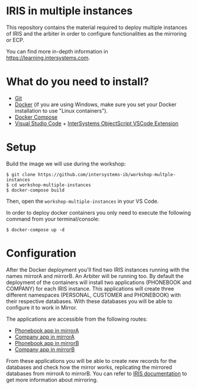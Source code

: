 # IRIS in multiple instances
This repository contains the material required to deploy multiple instances of IRIS and the arbiter in order to configure functionalities as the mirroring or ECP. 

You can find more in-depth information in https://learning.intersystems.com.

# What do you need to install? 
* [Git](https://git-scm.com/downloads) 
* [Docker](https://www.docker.com/products/docker-desktop) (if you are using Windows, make sure you set your Docker installation to use "Linux containers").
* [Docker Compose](https://docs.docker.com/compose/install/)
* [Visual Studio Code](https://code.visualstudio.com/download) + [InterSystems ObjectScript VSCode Extension](https://marketplace.visualstudio.com/items?itemName=daimor.vscode-objectscript)

# Setup
Build the image we will use during the workshop:

```console
$ git clone https://github.com/intersystems-ib/workshop-multple-instances
$ cd workshop-multiple-instances
$ docker-compose build
```

Then, open the `workshop-multiple-instances` in your VS Code.

In order to deploy docker containers you only need to execute the following command from your terminal/console:

```console
$ docker-compose up -d
```

# Configuration

After the Docker deployment you'll find two IRIS instances running with the names mirrorA and mirrorB. An Arbiter will be running too.
By default the deployment of the containers will install two applications (PHONEBOOK and COMPANY) for each IRIS instance. This applications will create three different namespaces (PERSONAL, CUSTOMER and PHONEBOOK) with their respective databases. With these databases you will be able to configure it to work in Mirror.

The applications are accessible from the following routes: 

* [Phonebook app in mirrorA](http://localhost:52775/csp/phonebook/Phonebook.AllStart.cls)
* [Company app in mirrorA](http://localhost:52775/csp/company/Company.csp)
* [Phonebook app in mirrorB](http://localhost:52776/csp/phonebook/Phonebook.AllStart.cls)
* [Company app in mirrorB](http://localhost:52775/csp/company/Company.csp)

From these applications you will be able to create new records for the databases and check how the mirror works, replicating the mirrored databases from mirrorA to mirrorB. You can refer to [IRIS documentation](https://docs.intersystems.com/irislatest/csp/docbook/DocBook.UI.Page.cls?KEY=GHA_mirror_set_config) to get more information about mirroring.